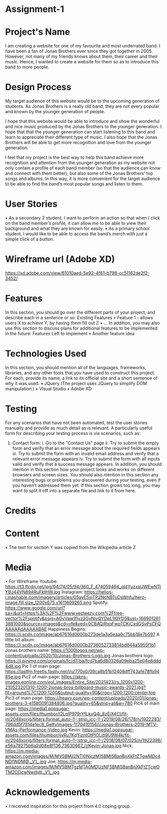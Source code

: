 # Assignment-1

# Project's Name

I am creating a website for one of my favourite and most underrated band. I have been a fan of Jonas Brothers ever since they got together in 2005. However, not many of my friends knows about them, their career and their music. Hence, I wanted to create a website for them so as to introduce this band to more people. 

# Design Process
My target audience of this website would be to the upcoming generation of students. As Jonas Brothers is a really old band, they are not every popular and known by the younger generation of people. 

I hope that this website would be able to introduce and show the wonderful and nice music produced by the Jonas Brothers to the younger generation. I hope that that the younger generation can start listening to this band and learn to appreciate their different type of music. I also hope that the Jonas Brothers will be able to get more recognition and love from the younger generation. 

I feel that my project is the best way to help this band achieve more recognition and attention from the younger generation as my website not only contain a profile of each band member (so that the audience can know and connect with them better), but also some of the Jonas Brothers’ top songs and albums. In this way, it is more convenient for the target audience to be able to find the band’s most popular songs and listen to them. 

# User Stories
•	As a secondary 2 student, I want to perform an action so that when I click on the band member’s profile, it can allow me to be able to view their background and what they are known for easily.
•	As a primary school student, I would like to be able to access the band’s merch with just a simple click of a button. 

# Wireframe url (Adobe XD) 
  https://xd.adobe.com/view/61010aed-5e92-4f61-b798-cc51162de2f2-3452/ 

# Features
In this section, you should go over the different parts of your project, and describe each in a sentence or so.
Existing Features
•	Feature 1 - allows users X to achieve Y, by having them fill out Z
•	...
In addition, you may also use this section to discuss plans for additional features to be implemented in the future:
Features Left to Implement
•	Another feature idea

# Technologies Used
In this section, you should mention all of the languages, frameworks, libraries, and any other tools that you have used to construct this project. For each, provide its name, a link to its official site and a short sentence of why it was used.
•	JQuery (The project uses JQuery to simplify DOM manipulation.)
•	Visual Studio
•   Adobe XD


# Testing
For any scenarios that have not been automated, test the user stories manually and provide as much detail as is relevant. A particularly useful form for describing your testing process is via scenarios, such as:
1.	Contact form:
i.	Go to the "Contact Us" page
ii.	Try to submit the empty form and verify that an error message about the required fields appears
iii.	Try to submit the form with an invalid email address and verify that a relevant error message appears
iv.	Try to submit the form with all inputs valid and verify that a success message appears.
In addition, you should mention in this section how your project looks and works on different browsers and screen sizes.
You should also mention in this section any interesting bugs or problems you discovered during your testing, even if you haven't addressed them yet.
If this section grows too long, you may want to split it off into a separate file and link to it from here.

# Credits
# Content
•	The text for section Y was copied from the Wikipedia article Z
# Media
•	For Wireframe
Youtube: https://t3.ftcdn.net/jpg/04/74/05/94/360_F_474059464_qldYuzxaUWEwNTtYBJ44VN89ARuFktHW.jpg 
Instagram:  https://helios-i.mashable.com/imagery/articles/05ayESsjTP2NcNBTuDsWnfu/hero-image.fill.size_1200x675.v1611609265.png 
Spotify: https://www.google.com/url?sa=i&url=https%3A%2F%2Fwww.vecteezy.com%2Ffree-vector%2Fspotify&psig=AOvVaw1fIyz3GyNjyQYDpL1IOYD5&ust=1669012613881000&source=images&cd=vfe&ved=0CBAQjRxqFwoTCKjCxdGSvPsCFQAAAAAdAAAAABAE 
Happiness Begins: https://i.scdn.co/image/ab67616d0000b273de1a3a5eaa0c75bb18e7b597 
A little bit album:  https://i.scdn.co/image/ab67616d0000b2736052733814bd844a5955f1b1 
Jonas brothers name: https://1000logos.net/wp-content/uploads/2020/10/Jonas-Brothers-Logo.jpg 
Jonas brothers logo: https://i.pinimg.com/originals/fc/d7/ba/fcd7ba6d80326a09eba25e04e8ddd4d8.jpg 
Pic 1 of main page: https://lastfm.freetls.fastly.net/i/u/770x0/09ca8b51b12408dff743afe78fb9485e.jpg 
Pic2 of main page: https://akns-images.eonline.com/eol_images/Entire_Site/2021423/rs_1200x1200-210523201310-1200-2jonas-bros-billboard-music-awards-2021.jpg?fit=around%7C1200:1200&output-quality=90&crop=1200:1200;center,top 
Pic3 of main page: https://heavy.com/wp-content/uploads/2020/01/jonas-brothers-3-e1580091384806.jpg?quality=65&strip=all&w=780 
Pic4 of main page: https://media1.popsugar-assets.com/files/thumbor/I2LqIP979rYfLkvQ4i_8zEjX4CI/fit-in/2048xorig/filters:format_auto-!!-:strip_icc-!!-/2019/08/26/178/n/1922283/796dd5f7814e1ec8_GettyImages-1170410156/i/Jonas-Brothers-2019-MTV-VMAs-Performance-Video.jpg 
Kevin: https://media1.popsugar-assets.com/files/thumbor/ijvRu7KqYizntOtPlOLib9U9W4k/fit-in/2048xorig/filters:format_auto-!!-:strip_icc-!!-/2018/08/07/025/n/1922398/e56a78275b6a2d08e8f136.73630667_/i/Kevin-Jonas.jpg 
Nick: https://m.media-amazon.com/images/M/MV5BMjI2NTI0NjczM15BMl5BanBnXkFtZTgwMDc4NDI1NDM@._V1_.jpg 
Joe: https://m.media-amazon.com/images/M/MV5BMTgzMTA0MDUzNF5BMl5BanBnXkFtZTcwOTM2ODcwNw@@._V1_.jpg 

# Acknowledgements
•	I received inspiration for this project from 4.0 coping group. 
